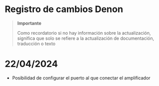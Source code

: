 # Registro de cambios Denon

>**Importante**
>
>Como recordatorio si no hay información sobre la actualización, significa que solo se refiere a la actualización de documentación, traducción o texto

# 22/04/2024

- Posibilidad de configurar el puerto al que conectar el amplificador